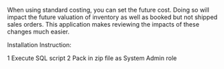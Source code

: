 When using standard costing, you can set the future cost. Doing so will impact the future valuation of inventory as well as booked but not shipped sales orders. This application makes reviewing the impacts of these changes much easier.

Installation Instruction:

1 Execute SQL script
2 Pack in zip file as System Admin role